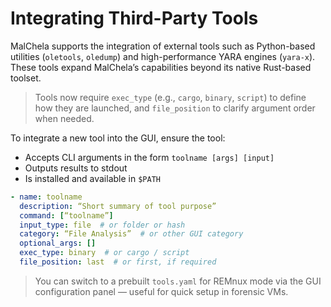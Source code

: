 # Integrating Third-Party Tools

MalChela supports the integration of external tools such as Python-based utilities (`oletools`, `oledump`) and high-performance YARA engines (`yara-x`). These tools expand MalChela’s capabilities beyond its native Rust-based toolset.
> Tools now require `exec_type` (e.g., `cargo`, `binary`, `script`) to define how they are launched, and `file_position` to clarify argument order when needed.

To integrate a new tool into the GUI, ensure the tool:
- Accepts CLI arguments in the form `toolname [args] [input]`
- Outputs results to stdout
- Is installed and available in `$PATH`

```yaml
- name: toolname
  description: “Short summary of tool purpose”
  command: [“toolname”]
  input_type: file  # or folder or hash
  category: “File Analysis”  # or other GUI category
  optional_args: []
  exec_type: binary  # or cargo / script
  file_position: last  # or first, if required
```

> You can switch to a prebuilt `tools.yaml` for REMnux mode via the GUI configuration panel — useful for quick setup in forensic VMs.
